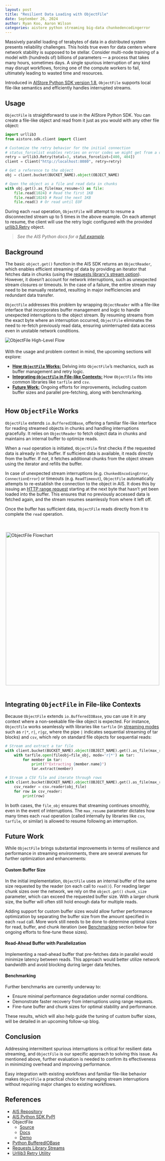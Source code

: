 ```yaml
---
layout: post
title: "Resilient Data Loading with ObjectFile"
date: September 26, 2024
author: Ryan Koo, Aaron Wilson
categories: aistore python streaming big-data chunkedencodingerror
--- 
```


Massively parallel loading of terabytes of data in a distributed system presents reliability challenges. This holds true even for data centers where network stability is supposed to be stellar. Consider multi-node training of a model with (hundreds of) billions of parameters — a process that takes many hours, sometimes days. A single spurious interruption of any kind may disrupt workflows, forcing one of the compute workers to fail, ultimately leading to wasted time and resources.

Introduced in [AIStore Python SDK version 1.8](https://pypi.org/project/aistore/), `ObjectFile` supports local file-like semantics and efficiently handles interrupted streams.

## Usage

`ObjectFile` is straightforward to use in the AIStore Python SDK. You can create a file-like object and read from it just as you would with any other file object:

```python
import urllib3
from aistore.sdk.client import Client

# Customize the retry behavior for the initial connection
# status_forcelist enables retries on error codes we might get from a disconnected AIS target
retry = urllib3.Retry(total=3, status_forcelist=[400, 404])
client = Client("http://localhost:8080", retry=retry)

# Get a reference to the object
obj = client.bucket(BUCKET_NAME).object(OBJECT_NAME)

# Open the object as a file and read data in chunks
with obj.get().as_file(max_resume=5) as file:
    file.read(1024) # Read the first 1KB
    file.read(1024) # Read the next 1KB 
    file.read() # Or read until EOF
```

During each `read` operation, `ObjectFile` will attempt to resume a disconnected stream up to 5 times in the above example. On each attempt to resume, the client will use the retry logic configured with the provided [urllib3.Retry](https://urllib3.readthedocs.io/en/stable/reference/urllib3.util.html#urllib3.util.Retry) object. 

> _See the AIS Python docs for a [full example](https://github.com/NVIDIA/aistore/blob/main/python/examples/sdk/resilient-streaming-object-file.ipynb)._

## Background

The basic `object.get()` function in the AIS SDK returns an `ObjectReader`, which enables efficient streaming of data by providing an iterator that fetches data in chunks (using the [requests library's stream option](https://requests.readthedocs.io/en/latest/user/advanced/#body-content-workflow)). However, it doesn’t account for network interruptions, such as unexpected stream closures or timeouts. In the case of a failure, the entire stream may need to be manually restarted, resulting in major inefficiencies and redundant data transfer.

`ObjectFile` addresses this problem by wrapping `ObjectReader` with a file-like interface that incorporates buffer management and logic to handle unexpected interruptions to the object stream. By resuming streams from the exact byte where an interruption occurred, `ObjectFile` eliminates the need to re-fetch previously read data, ensuring uninterrupted data access even in unstable network conditions.

![ObjectFile High-Level Flow](/images/high-level-flow.gif)

<div style="margin-top: 20px; margin-bottom: 40px;">

<p>With the usage and problem context in mind, the upcoming sections will explore:</p>

<ul>
  <li><strong><a href="#how-objectfile-works">How <code>ObjectFile</code> Works:</a></strong> Delving into <code>ObjectFile</code>’s mechanics, such as buffer management and retry logic.</li>

  <li><strong><a href="#integrating-objectfile-in-file-like-contexts">Integrating <code>ObjectFile</code> in File-like Contexts:</a></strong> How <code>ObjectFile</code> fits into common libraries like <code>tarfile</code> and <code>csv</code>.</li>

  <li><strong><a href="#future-work">Future Work:</a></strong> Ongoing efforts for improvements, including custom buffer sizes and parallel pre-fetching, along with benchmarking.</li>
</ul>

</div>

## How <code style="font-size: 92%;">ObjectFile</code> Works

`ObjectFile` extends `io.BufferedIOBase`, offering a familiar file-like interface for reading streamed objects in chunks and handling interruptions gracefully. It relies on `ObjectReader` to fetch object data in chunks and maintains an internal buffer to optimize reads.

When a `read` operation is initiated, `ObjectFile` first checks if the requested data is already in the buffer. If sufficient data is available, it reads directly from the buffer. If not, it fetches additional chunks from the object stream using the iterator and refills the buffer.

In case of unexpected stream interruptions (e.g. `ChunkedEncodingError`, `ConnectionError`) or timeouts (e.g. `ReadTimeout`), `ObjectFile` automatically attempts to re-establish the connection to the object in AIS. It does this by issuing an [HTTP range request](https://developer.mozilla.org/en-US/docs/Web/HTTP/Range_requests) starting at the next byte that hasn’t yet been loaded into the buffer. This ensures that no previously accessed data is fetched again, and the stream resumes seamlessly from where it left off.

Once the buffer has sufficient data, `ObjectFile` reads directly from it to complete the `read` operation.

<div style="display: flex; justify-content: center; margin: 50px 0;">
  <img src="/assets/object-file/flow.svg" alt="ObjectFile Flowchart" width="500px" />
</div>

## Integrating <code style="font-size: 92%;">ObjectFile</code> in File-like Contexts

Because `ObjectFile` extends `io.BufferedIOBase`, you can use it in any context where a non-seekable file-like object is expected. For instance, `ObjectFile` works seamlessly with libraries like `tarfile` (in [streaming modes](https://docs.python.org/3/library/tarfile.html#tarfile.open) such as `r|*`, `r|`, `r|gz`, where the pipe `|` indicates sequential streaming of tar blocks) and `csv`, which rely on standard file objects for sequential reads:

```python
# Stream and extract a tar file
with client.bucket(BUCKET_NAME).object(OBJECT_NAME).get().as_file(max_resume=5) as file_obj:
    with tarfile.open(fileobj=file_obj, mode='r|*') as tar:
        for member in tar:
            print(f"Extracting {member.name}")
            tar.extract(member)

# Stream a CSV file and iterate through rows
with client.bucket(BUCKET_NAME).object(OBJECT_NAME).get().as_file(max_resume=5) as obj_file:
    csv_reader = csv.reader(obj_file)
    for row in csv_reader:
        print(row)
```

In both cases, the `file_obj` ensures that streaming continues smoothly, even in the event of interruptions. The `max_resume` parameter dictates how many times each `read` operation (called internally by libraries like `csv`, `tarfile`, or similar) is allowed to resume following an interruption.

## Future Work

While `ObjectFile` brings substantial improvements in terms of resilience and performance in streaming environments, there are several avenues for further optimization and enhancements:

#### Custom Buffer Size

In the initial implementation, `ObjectFile` uses an internal buffer of the same size requested by the reader (on each call to `read()`). For reading larger chunk sizes over the network, we rely on the `object.get()` `chunk_size` parameter, which can exceed the requested buffer size. With a larger chunk size, the buffer will often still hold enough data for multiple reads. 

Adding support for custom buffer sizes would allow further performance optimization by separating the buffer size from the amount specified in each `read` call. More work still needs to be done to determine optimal sizes for read, buffer, and chunk iteration (see [Benchmarking](#benchmarking) section below for ongoing efforts to fine-tune these sizes).

#### Read-Ahead Buffer with Parallelization

Implementing a read-ahead buffer that pre-fetches data in parallel would minimize latency between reads. This approach would better utilize network bandwidth and avoid blocking during larger data fetches.

#### Benchmarking

Further benchmarks are currently underway to:

- Ensure minimal performance degradation under normal conditions.
- Demonstrate faster recovery from interruptions using range requests.
- Fine-tune buffer and chunk sizes for optimal stability and performance.

These results, which will also help guide the tuning of custom buffer sizes, will be detailed in an upcoming follow-up blog.

## Conclusion

Addressing intermittent spurious interruptions is critical for resilient data streaming, and `ObjectFile` is our specific approach to solving this issue. As mentioned above, further evaluation is needed to confirm its effectiveness in minimizing overhead and improving performance.

Easy integration with existing workflows and familiar file-like behavior makes `ObjectFile` a practical choice for managing stream interruptions without requiring major changes to existing workflows.

## References

- [AIS Repository](https://github.com/NVIDIA/aistore)
- [AIS Python SDK PyPI](https://pypi.org/project/aistore/)
- ObjectFile
    - [Source](https://github.com/NVIDIA/aistore/blob/main/python/aistore/sdk/obj/obj_file/object_file.py)
    - [Docs](https://github.com/NVIDIA/aistore/blob/main/docs/python_sdk.md#obj.obj_file.object_file.ObjectFile)
    - [Demo](https://github.com/NVIDIA/aistore/blob/main/python/examples/sdk/resilient-streaming-object-file.ipynb)
- [Python BufferedIOBase](https://docs.python.org/3/library/io.html#io.BufferedIOBase)
- [Requests Library Streams](https://requests.readthedocs.io/en/latest/user/advanced/#body-content-workflow)
- [Urllib3 Retry Utility](https://urllib3.readthedocs.io/en/stable/reference/urllib3.util.html#urllib3.util.Retry)

